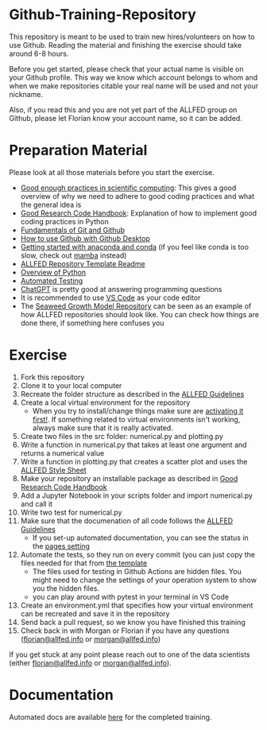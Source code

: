 # Github-Training-Repository
This repository is meant to be used to train new hires/volunteers on how to use Github. Reading the material and finishing the exercise should take around 6-8 hours.

Before you get started, please check that your actual name is visible on your Github profile. This way we know which account belongs to whom and when we make repositories citable your real name will be used and not your nickname. 

Also, if you read this and you are not yet part of the ALLFED group on Github, please let Florian know your account name, so it can be added. 

# Preparation Material
Please look at all those materials before you start the exercise.

* [Good enough practices in scientific computing](https://journals.plos.org/ploscompbiol/article?id=10.1371/journal.pcbi.1005510): This gives a good overview of why we need to adhere to good coding practices and what the general idea is
* [Good Research Code Handbook](https://goodresearch.dev/): Explanation of how to implement good coding practices in Python
* [Fundamentals of Git and Github](https://www.youtube.com/watch?v=8Dd7KRpKeaE)
* [How to use Github with Github Desktop](https://www.youtube.com/watch?v=8Dd7KRpKeaE)
* [Getting started with anaconda and conda](https://youtu.be/YJC6ldI3hWk) (if you feel like conda is too slow, check out [mamba](https://mamba.readthedocs.io/en/latest/) instead)
* [ALLFED Repository Template Readme](https://github.com/allfed/ALLFED-Repository-Template)
* [Overview of Python](https://www.youtube.com/watch?v=kqtD5dpn9C8)
* [Automated Testing](https://blog.deepjyoti30.dev/tests-github-python)
* [ChatGPT](https://chat.openai.com/chat) is pretty good at answering programming questions
* It is recommended to use [VS Code](https://www.youtube.com/watch?v=B-s71n0dHUk) as your code editor
* The [Seaweed Growth Model Repository](https://github.com/allfed/Seaweed-Growth-Model) can be seen as an example of how ALLFED repositories should look like. You can check how things are done there, if something here confuses you

# Exercise
1. Fork this repository
2. Clone it to your local computer
3. Recreate the folder structure as described in the [ALLFED Guidelines](https://github.com/allfed/ALLFED-Repository-Template)
4. Create a local virtual environment for the repository
    * When you try to install/change things make sure are [activating it first!](https://goodresearch.dev/setup.html?highlight=activate#conda). If something related to virtual environments isn't working, always make sure that it is really activated. 
5. Create two files in the src folder: numerical.py and plotting.py
6. Write a function in numerical.py that takes at least one argument and returns a numerical value
7. Write a function in plotting.py that creates a scatter plot and uses the [ALLFED Style Sheet](https://github.com/allfed/ALLFED-matplotlib-style-sheet)
8. Make your repository an installable package as described in [Good Research Code Handbook](https://goodresearch.dev/setup.html)
9. Add a Jupyter Notebook in your scripts folder and import numerical.py and call it
11. Write two test for numerical.py
12. Make sure that the documenation of all code follows the [ALLFED Guidelines](https://github.com/allfed/ALLFED-Repository-Template#allfed-python-style-guide)
    * If you set-up automated documentation, you can see the status in the [pages setting](https://github.com/allfed/Seaweed-Growth-Model/settings/pages)
14. Automate the tests, so they run on every commit (you can just copy the files needed for that from [the template](https://github.com/allfed/ALLFED-Repository-Template)
    * The files used for testing in Github Actions are hidden files. You might need to change the settings of your operation system to show you the hidden files. 
    * you can play around with pytest in your terminal in VS Code
15. Create an environment.yml that specifies how your virtual environment can be recreated and save it in the repository
16. Send back a pull request, so we know you have finished this training
17. Check back in with Morgan or Florian if you have any questions (florian@allfed.info or morgan@allfed.info) 

If you get stuck at any point please reach out to one of the data scientists (either florian@allfed.info or morgan@allfed.info). 

# Documentation
Automated docs are available [here](https://mullach.github.io/Github-Training-Repository/) for the completed training.
